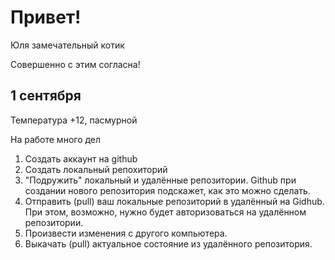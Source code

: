 # Привет!

Юля замечательный котик

Совершенно с этим согласна!

## 1 сентября

Температура +12, пасмурной

На работе много дел

1. Создать аккаунт на github
2. Создать локальный репохиторий
3. "Подружить" локальный и удалённые репозитории. Github при создании нового репозитория подскажет, как это можно сделать.
4. Отправить (pull) ваш локальные репозиторий в удалённый на Gidhub. При этом, возможно, нужно будет авторизоваться на удалённом репозитории. 
5. Произвести изменения с другого компьютера.
6. Выкачать (pull) актуальное состояние из удалённого репозитория. 
